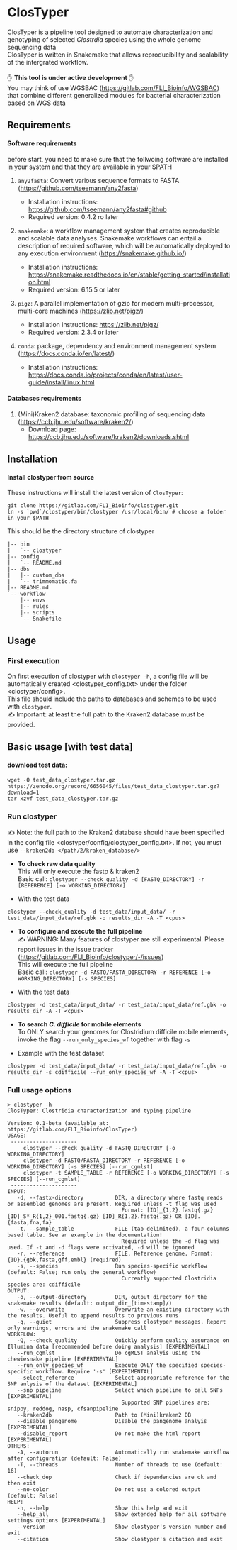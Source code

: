 # ClosTyper   

ClosTyper is a pipeline tool designed to automate characterization and genotyping of selected _Clostrdia_ species using the whole genome sequencing data   
ClosTyper is written in Snakemake that allows reproducibility and scalability of the intergrated workflow. <br><br>
&#9995; **This tool is under active development** &#9995;   
You may think of use WGSBAC (https://gitlab.com/FLI_Bioinfo/WGSBAC) that combine different generalized modules for bacterial characterization based on WGS data  

## Requirements 
####  Software requirements
before start, you need to make sure that the follwoing software are installed in your system and that they are available in your $PATH 
1.  `any2fasta`: Convert various sequence formats to FASTA  (https://github.com/tseemann/any2fasta)   
    - Installation instructions: https://github.com/tseemann/any2fasta#github 
    - Required version: 0.4.2 ro later   
    
2.  `snakemake`: a workflow management system that creates reproducible and scalable data analyses. Snakemake workflows can entail a description of required software, which will be automatically deployed to any execution environment (https://snakemake.github.io/)
    - Installation instructions: https://snakemake.readthedocs.io/en/stable/getting_started/installation.html 
    - Required version: 6.15.5 or later    

3. `pigz`: A parallel implementation of gzip for modern multi-processor, multi-core machines (https://zlib.net/pigz/)
    - Installation instructions: https://zlib.net/pigz/
    - Required version: 2.3.4 or later    

4. `conda`: package, dependency and environment management system (https://docs.conda.io/en/latest/) 
    - Installation instructions: https://docs.conda.io/projects/conda/en/latest/user-guide/install/linux.html

####   Databases requirements
1. (Mini)Kraken2 database: taxonomic profiling of sequencing data (https://ccb.jhu.edu/software/kraken2/)
    - Download page: https://ccb.jhu.edu/software/kraken2/downloads.shtml

## Installation
#### Install clostyper from source 
These instructions will install the latest version of `ClosTyper`:

```
git clone https://gitlab.com/FLI_Bioinfo/clostyper.git  
ln -s `pwd`/clostyper/bin/clostyper /usr/local/bin/ # choose a folder in your $PATH

```  
This should be the directory structure of clostyper   

```
|-- bin
|   `-- clostyper
|-- config
|   `-- README.md
|-- dbs
|   |-- custom_dbs
|   `-- trimmomatic.fa
|-- README.md
`-- workflow
    |-- envs
    |-- rules
    |-- scripts
    `-- Snakefile
```

## Usage
### First execution 

On first execution of clostyper with `clostyper -h`, a config file will be automatically created <clostyper_config.txt> under the folder <clostyper/config>.   
This file should include the paths to databases and schemes to be used with `clostyper`.    
 &#9997; Important: at least the full path to the Kraken2 database must be provided.

## Basic usage [with test data]

#### download test data: 
```
wget -O test_data_clostyper.tar.gz https://zenodo.org/record/6656045/files/test_data_clostyper.tar.gz?download=1 
tar xzvf test_data_clostyper.tar.gz 
```
### Run clostyper 
&#9997; Note: the full path to the Kraken2 database should have been specified in the config file <clostyper/config/clostyper_config.txt>. If not, you must use `--kraken2db </path/2/kraken_database/>`
* **To check raw data quality**  
This will only execute the fastp & kraken2    
Basic call: `clostyper --check_quality -d [FASTQ_DIRECTORY] -r [REFERENCE] [-o WORKING_DIRECTORY] `      
- With the test data    
```
clostyper --check_quality -d test_data/input_data/ -r test_data/input_data/ref.gbk -o results_dir -A -T <cpus> 
```

* **To configure and execute the full pipeline**    
  &#9997; WARNING: Many features of clostyper are still experimental. Please report issues in the issue tracker (https://gitlab.com/FLI_Bioinfo/clostyper/-/issues)  
This will execute the full pipeline    
Basic call: `clostyper -d FASTQ/FASTA_DIRECTORY -r REFERENCE [-o WORKING_DIRECTORY] [-s SPECIES]`     
- With the test data     
```
clostyper -d test_data/input_data/ -r test_data/input_data/ref.gbk -o results_dir -A -T <cpus> 
```
* **To search _C. difficile_ for mobile elements**   
To ONLY search your genomes for Clostridium difficile mobile elements, invoke the flag `--run_only_species_wf` together with flag `-s`    
- Example with the test dataset
```
clostyper -d test_data/input_data/ -r test_data/input_data/ref.gbk -o results_dir -s cdifficile --run_only_species_wf -A -T <cpus>
```

### Full usage options 
```
> clostyper -h
ClosTyper: Clostridia characterization and typing pipeline

Version: 0.1-beta (available at: https://gitlab.com/FLI_Bioinfo/ClosTyper)
USAGE:
 ---------------------
     clostyper --check_quality -d FASTQ_DIRECTORY [-o WORKING_DIRECTORY]
     clostyper -d FASTQ/FASTA_DIRECTORY -r REFERENCE [-o WORKING_DIRECTORY] [-s SPECIES] [--run_cgmlst]
     clostyper -t SAMPLE_TABLE -r REFERENCE [-o WORKING_DIRECTORY] [-s SPECIES] [--run_cgmlst]
 ---------------------
INPUT:
   -d, --fastx-directory          DIR, a directory where fastq reads or assembled genomes are present. Required unless -t flag was used
                                    Format: [ID]_{1,2}.fastq{.gz} [ID]_S*_R{1,2}_001.fastq{.gz} [ID]_R{1,2}.fastq{.gz} OR [ID].{fasta,fna,fa}
   -t, --sample_table             FILE (tab delimited), a four-columns based table. See an example in the documentation!
                                    Required unless the -d flag was used. If -t and -d flags were activated, -d will be ignored
   -r, --reference                FILE, Reference genome. Format: {ID}.{gbk,fasta,gff,embl} (required)
   -s, --species                  Run species-specific workflow (default: False; run only the general workflow)
                                    Currently supported Clostridia species are: cdifficile
OUTPUT:
   -o, --output-directory         DIR, output directory for the snakemake results (default: output_dir_[timestamp]/)
   -w, --overwrite                Overwrite an existing directory with the results. Useful to append results to previous runs
   -q, --quiet                    Suppress clostyper messages. Report only warnings, errors and the snakemake call
WORKFLOW:
   -Q, --check_quality            Quickly perform quality assurance on Illumina data [recommended before doing analysis] [EXPERIMENTAL]
   --run_cgmlst                   Do cgMLST analyis using the chewiesnake pipeline [EXPERIMENTAL]
   --run_only_species_wf          Execute ONLY the specified species-specific workflow. Require '-s' [EXPERIMENTAL]
   --select_reference             Select appropriate reference for the SNP anlysis of the dataset [EXPERIMENTAL]
   --snp_pipeline                 Select which pipeline to call SNPs [EXPERIMENTAL]
                                    Supported SNP pipelines are: snippy, reddog, nasp, cfsanpipeline
   --kraken2db                    Path to (Mini)kraken2 DB
   --disable_pangenome            Disable the pangenome analyis [EXPERIMENTAL]
   --disable_report               Do not make the html report [EXPERIMENTAL]
OTHERS:
   -A, --autorun                  Automatically run snakemake workflow after configuration (default: False)
   -T, --threads                  Number of threads to use (default: 16)
   --check_dep                    Check if dependencies are ok and then exit
   --no-color                     Do not use a colored output (default: False)
HELP:
   -h, --help                     Show this help and exit
   --help_all                     Show extended help for all software settings options [EXPERIMENTAL]
   --version                      Show clostyper's version number and exit
   --citation                     Show clostyper's citation and exit

```

